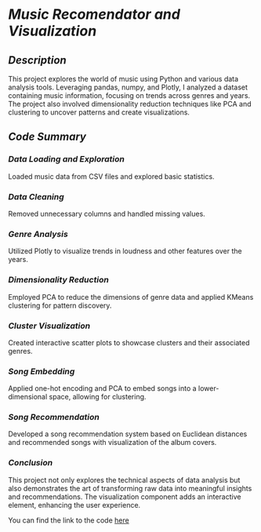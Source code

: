 # *Music Recomendator and Visualization*

## *Description*
This project explores the world of music using Python and various data analysis tools. Leveraging pandas, numpy, and Plotly, I analyzed a dataset containing music information, focusing on trends across genres and years. The project also involved dimensionality reduction techniques like PCA and clustering to uncover patterns and create visualizations.

## *Code Summary*

### *Data Loading and Exploration*

Loaded music data from CSV files and explored basic statistics.

### *Data Cleaning*

Removed unnecessary columns and handled missing values.

### *Genre Analysis*

Utilized Plotly to visualize trends in loudness and other features over the years.

### *Dimensionality Reduction*

Employed PCA to reduce the dimensions of genre data and applied KMeans clustering for pattern discovery.

### *Cluster Visualization* 

Created interactive scatter plots to showcase clusters and their associated genres.

### *Song Embedding*

Applied one-hot encoding and PCA to embed songs into a lower-dimensional space, allowing for clustering.

### *Song Recommendation*

Developed a song recommendation system based on Euclidean distances and recommended songs with visualization of the album covers.

### *Conclusion*

This project not only explores the technical aspects of data analysis but also demonstrates the art of transforming raw data into meaningful insights and recommendations. The visualization component adds an interactive element, enhancing the user experience.

You can find the link to the code [here](https://raw.githubusercontent.com/RafaelBaltazar/RafaelBaltazar.github.io/main/projects/music_recomendator/music_recomendator)
